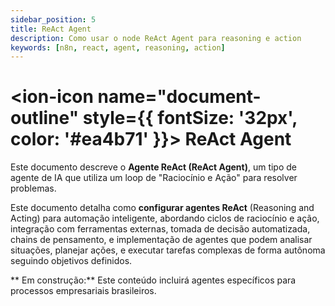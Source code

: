 ```yaml
---
sidebar_position: 5
title: ReAct Agent
description: Como usar o node ReAct Agent para reasoning e action
keywords: [n8n, react, agent, reasoning, action]
---
```


# <ion-icon name="document-outline" style={{ fontSize: '32px', color: '#ea4b71' }}></ion-icon> ReAct Agent

Este documento descreve o **Agente ReAct (ReAct Agent)**, um tipo de agente de IA que utiliza um loop de "Raciocínio e Ação" para resolver problemas.

Este documento detalha como **configurar agentes ReAct** (Reasoning and Acting) para automação inteligente, abordando ciclos de raciocínio e ação, integração com ferramentas externas, tomada de decisão automatizada, chains de pensamento, e implementação de agentes que podem analisar situações, planejar ações, e executar tarefas complexas de forma autônoma seguindo objetivos definidos.

** Em construção:** Este conteúdo incluirá agentes específicos para processos empresariais brasileiros.

